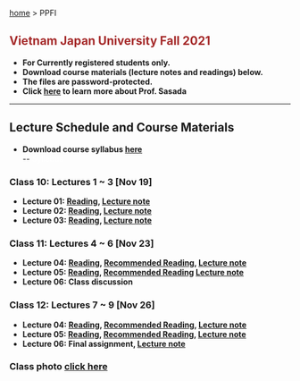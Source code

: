 [home](https://hirosasada.github.io/) > PPFI  
## <font color="BROWN">Vietnam Japan University Fall 2021</font>    
- **For Currently registered students only.**  
- **Download course materials (lecture notes and readings) below.**  
- **The files are password-protected.**  
- **Click [here](https://hirosasada.github.io/) to learn more about Prof. Sasada**  
__________________________________________________________  
    
## Lecture Schedule and Course Materials    
- **Download course syllabus [here](https://drive.google.com/file/d/1EmBXHjD-DArqFykganjGZnz0OY6bhorI/view?usp=sharing)**   
-- <font color="WHITE">Syllabus</font>        
### Class 10: Lectures 1 ~ 3 [Nov 19]  
- **Lecture 01: [Reading](https://drive.google.com/file/d/1-gpPMhYiJyrjltMS2AiZIaw7X2pGA7l0/view?usp=sharing), [Lecture note](https://docs.google.com/presentation/d/1Di9URaKubbrDb0FePmdR2QuF72kQ2-8S/edit?usp=sharing&ouid=104589837005913685916&rtpof=true&sd=true)**    
- **Lecture 02: [Reading](https://drive.google.com/file/d/1qE7tWCvEmKFPvFg_EmMNThgp4UJj943g/view?usp=sharing), [Lecture note](https://docs.google.com/presentation/d/1xSoAExjKKeG1H1y0cseb8708Cy3KJCY_/edit?usp=sharing&ouid=104589837005913685916&rtpof=true&sd=true)**   
- **Lecture 03: [Reading](https://drive.google.com/file/d/1wBbTRzsGGpBSJRPTVrI7J8IeqKM-_VjQ/view?usp=sharing), [Lecture note](https://docs.google.com/presentation/d/1PW_jTES8bgqCTxoinn_Mvs4GC3eEf7Xb/edit?usp=sharing&ouid=104589837005913685916&rtpof=true&sd=true)**  
### Class 11: Lectures 4 ~ 6 [Nov 23]    
- **Lecture 04: [Reading](https://drive.google.com/file/d/17SZ6VgoWiRY2F1uXKYux2cOO-F8bDNiY/view?usp=sharing), [Recommended Reading](https://drive.google.com/file/d/1-PlXfLeyhF6zH5wILZ2y1AWNXM92v47P/view?usp=sharing), [Lecture note](https://docs.google.com/presentation/d/15zGGrQZWOmDLBLAfC6iZg_Fj5hdfqjZ6/edit?usp=sharing&ouid=104589837005913685916&rtpof=true&sd=true)**  
- **Lecture 05: [Reading](https://drive.google.com/file/d/12Fp2sTdhD8zxNNfRnOBcYmdxl8xGltzM/view?usp=sharing), [Recommended Reading](https://drive.google.com/file/d/1Y4mfIwx1EWLEMQvpcjNLNNJD6banbsYW/view?usp=sharing) [Lecture note](https://docs.google.com/presentation/d/1-3b0YNGdnQY4fc8QiqnmQe_4mSBqluy1/edit?usp=sharing&ouid=104589837005913685916&rtpof=true&sd=true)**  
- **Lecture 06: Class discussion**
### Class 12: Lectures 7 ~ 9 [Nov 26]    
- **Lecture 04: [Reading](https://drive.google.com/file/d/1_Nt3Zq_Ddm35TcALrSYsb4y_wXZIJ_Zd/view?usp=sharing), [Recommended Reading](https://drive.google.com/file/d/1SSTvF69W2sYGTrTZCGh06OJfDZx5wIa7/view?usp=sharing),  [Lecture note](https://docs.google.com/presentation/d/1YM9cKb6u2Omf4AAxue3-pSKjTvAKab0h/edit?usp=sharing&ouid=104589837005913685916&rtpof=true&sd=truehttps://docs.google.com/presentation/d/1YM9cKb6u2Omf4AAxue3-pSKjTvAKab0h/edit?usp=sharing&ouid=104589837005913685916&rtpof=true&sd=true)**  
- **Lecture 05: [Reading](https://drive.google.com/file/d/1tio_s2c1Vn5YM45vnzoLERLMvkBCfF2Z/view?usp=sharing), [Recommended Reading](https://drive.google.com/file/d/108bYl0OCvXEA5otoRZKY0mVt7d9dYivk/view?usp=sharing), [Lecture note](https://docs.google.com/presentation/d/1897qqp9bOBWcJX94fBjfkacM4CMu6YdE/edit?usp=sharing&ouid=104589837005913685916&rtpof=true&sd=true)**  
- **Lecture 06: Final assignment, [Lecture note](https://docs.google.com/presentation/d/19bTMks2cdQiaePSY5HzYpRnQUv7N8t-w/edit?usp=sharing&ouid=104589837005913685916&rtpof=true&sd=true)**   
### Class photo [click here](https://drive.google.com/file/d/1PuZNkFVsWPOXwswlyszIja2AAciiRubU/view?usp=sharing)   

